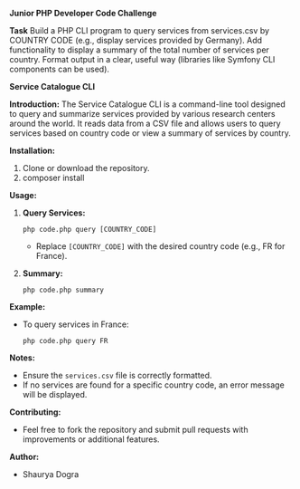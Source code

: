 **Junior PHP Developer Code Challenge** 

**Task**
Build a PHP CLI program to query services from services.csv by COUNTRY CODE (e.g., display services provided by Germany).
Add functionality to display a summary of the total number of services per country.
Format output in a clear, useful way (libraries like Symfony CLI components can be used).


**Service Catalogue CLI**

**Introduction:**
The Service Catalogue CLI is a command-line tool designed to query and summarize services provided by various research centers around the world. It reads data from a CSV file and allows users to query services based on country code or view a summary of services by country.

**Installation:**
1. Clone or download the repository.
2. composer install

**Usage:**
1. **Query Services:**

     ```
     php code.php query [COUNTRY_CODE]
     ```
   - Replace `[COUNTRY_CODE]` with the desired country code (e.g., FR for France).
   
2. **Summary:**
 
     ```
     php code.php summary
     ```

**Example:**
- To query services in France:
  ```
  php code.php query FR
  ```

**Notes:**
- Ensure the `services.csv` file is correctly formatted.
- If no services are found for a specific country code, an error message will be displayed.

**Contributing:**
- Feel free to fork the repository and submit pull requests with improvements or additional features.

**Author:**
- Shaurya Dogra
